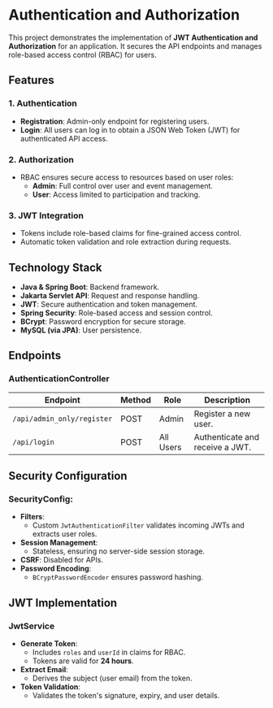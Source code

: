 # Authentication and Authorization

This project demonstrates the implementation of **JWT Authentication and Authorization** for an application. It secures the API endpoints and manages role-based access control (RBAC) for users.



## Features

### 1. **Authentication**
- **Registration**: Admin-only endpoint for registering users.
- **Login**: All users can log in to obtain a JSON Web Token (JWT) for authenticated API access.

### 2. **Authorization**
- RBAC ensures secure access to resources based on user roles:
  - **Admin**: Full control over user and event management.
  - **User**: Access limited to participation and tracking.

### 3. **JWT Integration**
- Tokens include role-based claims for fine-grained access control.
- Automatic token validation and role extraction during requests.



## Technology Stack

- **Java & Spring Boot**: Backend framework.
- **Jakarta Servlet API**: Request and response handling.
- **JWT**: Secure authentication and token management.
- **Spring Security**: Role-based access and session control.
- **BCrypt**: Password encryption for secure storage.
- **MySQL (via JPA)**: User persistence.



## Endpoints

### **AuthenticationController**
| Endpoint                  | Method | Role           | Description                                  |
|---------------------------|--------|----------------|----------------------------------------------|
| `/api/admin_only/register`| POST   | Admin          | Register a new user.                        |
| `/api/login`              | POST   | All Users      | Authenticate and receive a JWT.             |



## Security Configuration

### **SecurityConfig**:
- **Filters**:
  - Custom `JwtAuthenticationFilter` validates incoming JWTs and extracts user roles.
- **Session Management**:
  - Stateless, ensuring no server-side session storage.
- **CSRF**: Disabled for APIs.
- **Password Encoding**:
  - `BCryptPasswordEncoder` ensures password hashing.



## JWT Implementation

### **JwtService**
- **Generate Token**:
  - Includes `roles` and `userId` in claims for RBAC.
  - Tokens are valid for **24 hours**.
- **Extract Email**:
  - Derives the subject (user email) from the token.
- **Token Validation**:
  - Validates the token's signature, expiry, and user details.




